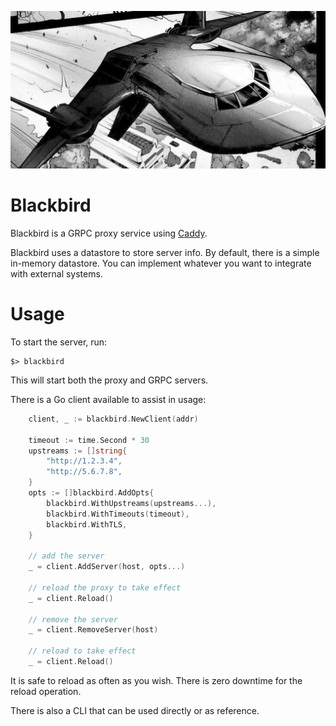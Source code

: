 ![Blackbird](docs/blackbird.png)

# Blackbird
Blackbird is a GRPC proxy service using [Caddy](https://caddyserver.com).

Blackbird uses a datastore to store server info.  By default, there is a simple in-memory datastore.  You can implement whatever you want to integrate with external systems.

# Usage
To start the server, run:

```
$> blackbird
```

This will start both the proxy and GRPC servers.

There is a Go client available to assist in usage:

```go
    client, _ := blackbird.NewClient(addr)

    timeout := time.Second * 30
    upstreams := []string{
        "http://1.2.3.4",
        "http://5.6.7.8",
    }
    opts := []blackbird.AddOpts{
    	blackbird.WithUpstreams(upstreams...),
    	blackbird.WithTimeouts(timeout),
        blackbird.WithTLS,
    }

    // add the server
    _ = client.AddServer(host, opts...)

    // reload the proxy to take effect
    _ = client.Reload()

    // remove the server
    _ = client.RemoveServer(host)

    // reload to take effect
    _ = client.Reload()
```
It is safe to reload as often as you wish.  There is zero downtime for the reload operation.

There is also a CLI that can be used directly or as reference.

